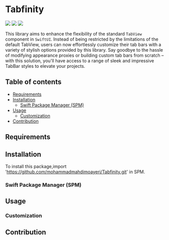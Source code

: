 # Tabfinity

 ![](https://img.shields.io/badge/platform-iOS-d3d3d3) ![](https://img.shields.io/badge/iOS-13.0%2B-43A6C6) ![](https://img.shields.io/badge/Swift-5-F86F15)

This library aims to enhance the flexibility of the standard `TabView` component in `SwiftUI`. Instead of being restricted by the limitations of the default TabView, users can now effortlessly customize their tab bars with a variety of stylish options provided by this library. Say goodbye to the hassle of modifying appearance proxies or building custom tab bars from scratch – with this solution, you'll have access to a range of sleek and impressive TabBar styles to elevate your projects.

## Table of contents
   - [Requirements](#requirements)
   - [Installation](#installation)
     - [Swift Package Manager (SPM)](#spm)
   - [Usage](#usage)
     - [Customization](#customization)
   - [Contribution](#contribution)

## Requirements
<a id="requirements"></a>

## Installation
<a id="installation"></a>

To install this package,import 'https://github.com/mohammadmahdimoayeri/Tabfinity.git' in SPM.
### Swift Package Manager (SPM)
<a id="spm"></a>

## Usage
<a id="usage"></a>

### Customization
<a id="customization"></a>

## Contribution
<a id="contribution"></a>
